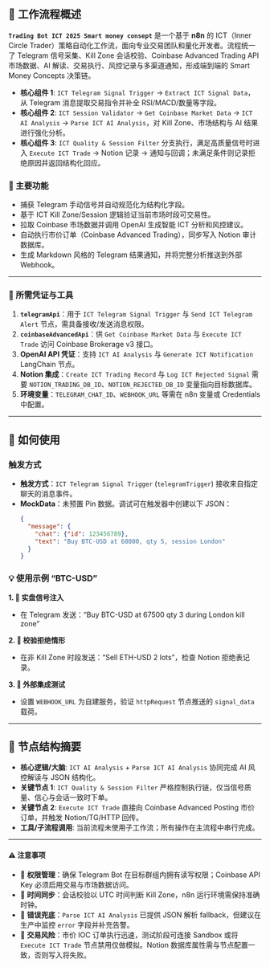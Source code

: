 ## 🚀 工作流程概述

**`Trading Bot ICT 2025 Smart money consept`** 是一个基于 **n8n** 的 ICT（Inner Circle Trader）策略自动化工作流，面向专业交易团队和量化开发者。流程统一了 Telegram 信号采集、Kill Zone 会话校验、Coinbase Advanced Trading API 市场数据、AI 解读、交易执行、风控记录与多渠道通知，形成端到端的 Smart Money Concepts 决策链。

- **核心组件 1**: `ICT Telegram Signal Trigger` → `Extract ICT Signal Data`，从 Telegram 消息提取交易指令并补全 RSI/MACD/数量等字段。
- **核心组件 2**: `ICT Session Validator` → `Get Coinbase Market Data` → `ICT AI Analysis` → `Parse ICT AI Analysis`，对 Kill Zone、市场结构与 AI 结果进行强化分析。
- **核心组件 3**: `ICT Quality & Session Filter` 分支执行，满足高质量信号时进入 `Execute ICT Trade` → Notion 记录 → 通知与回调；未满足条件则记录拒绝原因并返回结构化回应。

### 🎯 主要功能

- 捕获 Telegram 手动信号并自动规范化为结构化字段。
- 基于 ICT Kill Zone/Session 逻辑验证当前市场时段可交易性。
- 拉取 Coinbase 市场数据并调用 OpenAI 生成智能 ICT 分析和风控建议。
- 自动执行市价订单（Coinbase Advanced Trading），同步写入 Notion 审计数据库。
- 生成 Markdown 风格的 Telegram 结果通知，并将完整分析推送到外部 Webhook。

---

### 🔌 所需凭证与工具

1. **`telegramApi`**：用于 `ICT Telegram Signal Trigger` 与 `Send ICT Telegram Alert` 节点，需具备接收/发送消息权限。
2. **`coinbaseAdvancedApi`**：供 `Get Coinbase Market Data` 与 `Execute ICT Trade` 访问 Coinbase Brokerage v3 接口。
3. **OpenAI API 凭证**：支持 `ICT AI Analysis` 与 `Generate ICT Notification` LangChain 节点。
4. **Notion 集成**：`Create ICT Trading Record` 与 `Log ICT Rejected Signal` 需要 `NOTION_TRADING_DB_ID`、`NOTION_REJECTED_DB_ID` 变量指向目标数据库。
5. **环境变量**：`TELEGRAM_CHAT_ID`、`WEBHOOK_URL` 等需在 n8n 变量或 Credentials 中配置。

---

## 📌 如何使用

### 触发方式
- **触发方式**：`ICT Telegram Signal Trigger` (`telegramTrigger`) 接收来自指定聊天的消息事件。
- **MockData**：未预置 Pin 数据。调试可在触发器中创建以下 JSON：
  ```json
  {
    "message": {
      "chat": {"id": 123456789},
      "text": "Buy BTC-USD at 68000, qty 5, session London"
    }
  }
  ```

### 💡 使用示例 “BTC-USD”

**1. 💬 实盘信号注入**  
  - 在 Telegram 发送：“Buy BTC-USD at 67500 qty 3 during London kill zone”

**2. 💬 校验拒绝情形**  
  - 在非 Kill Zone 时段发送：“Sell ETH-USD 2 lots”，检查 Notion 拒绝表记录。

**3. 💬 外部集成测试**  
  - 设置 `WEBHOOK_URL` 为自建服务，验证 `httpRequest` 节点推送的 `signal_data` 载荷。

---

## 🧠 节点结构摘要

- **核心逻辑/大脑**: `ICT AI Analysis` + `Parse ICT AI Analysis` 协同完成 AI 风控解读与 JSON 结构化。
- **关键节点 1**: `ICT Quality & Session Filter` 严格控制执行链，仅当信号质量、信心与会话一致时下单。
- **关键节点 2**: `Execute ICT Trade` 直接向 Coinbase Advanced Posting 市价订单，并触发 Notion/TG/HTTP 回传。
- **工具/子流程调用**: 当前流程未使用子工作流；所有操作在主流程中串行完成。

---

#### ⚠️ 注意事项

- 📎 **权限管理**：确保 Telegram Bot 在目标群组内拥有读写权限；Coinbase API Key 必须启用交易与市场数据访问。
- 📍 **时间同步**：会话校验以 UTC 时间判断 Kill Zone，n8n 运行环境需保持准确时钟。
- 🧩 **错误兜底**：`Parse ICT AI Analysis` 已提供 JSON 解析 fallback，但建议在生产中监控 `error` 字段并补充告警。
- 🚨 **交易风险**：市价 IOC 订单执行迅速，测试阶段可连接 Sandbox 或将 `Execute ICT Trade` 节点禁用仅做模拟。Notion 数据库属性需与节点配置一致，否则写入将失败。
